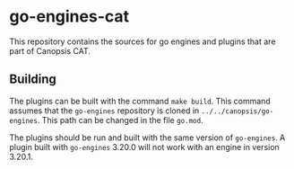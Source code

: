 # go-engines-cat

This repository contains the sources for go engines and plugins that are part
of Canopsis CAT.

## Building

The plugins can be built with the command `make build`. This command assumes
that the `go-engines` repository is cloned in `../../canopsis/go-engines`. This
path can be changed in the file `go.mod`.

The plugins should be run and built with the same version of `go-engines`. A
plugin built with `go-engines` 3.20.0 will not work with an engine in version
3.20.1.
